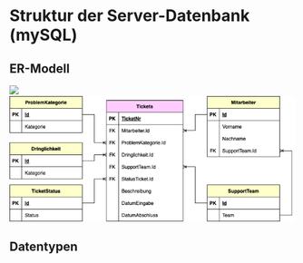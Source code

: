 # Struktur der Server-Datenbank (mySQL)

## ER-Modell

![](ER-Modell.drwawio.png)
<img src="ER-Modell.drawio.png"
     alt="ER-Modell"/>

## Datentypen


